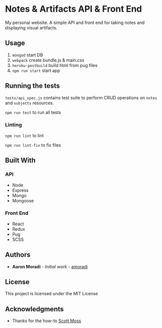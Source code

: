 # Notes & Artifacts API & Front End

My personal website. A simple API and front end for taking notes and displaying visual artifacts.

## Usage

1. `mongod` start DB
2. `webpack` create bundle.js & main.css
3. `heroku-postbuild` build html from pug files
4. `npm run start` start app

## Running the tests

`tests/api_spec.js` contains test suite to perform CRUD operations on `notes` and `subjects` resources.

`npm run test` to run all tests

### Linting

`npm run lint` to lint

`npm run lint-fix` to fix files

## Built With

### API

- Node
- Express
- Mongo
- Mongoose

### Front End

- React
- Redux
- Pug
- SCSS

## Authors

* **Aaron Moradi** - *Initial work* - [amoradi](https://github.com/amoradi)

## License

This project is licensed under the MIT License

## Acknowledgments

* Thanks for the how-to [Scott Moss](https://github.com/Hendrixer)
